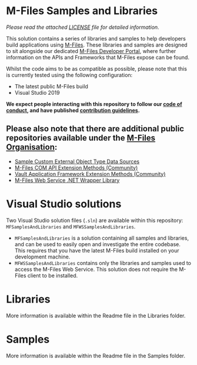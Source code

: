 # M-Files Samples and Libraries

*Please read the attached [LICENSE](LICENSE.md) file for detailed information.*

This solution contains a series of libraries and samples to help developers build applications using [M-Files](http://www.m-files.com).  These libraries and samples are designed to sit alongside our dedicated [M-Files Developer Portal](http://developer.m-files.com), where further information on the APIs and Frameworks that M-Files expose can be found.

Whilst the code aims to be as compatible as possible, please note that this is currently tested using the following configuration:

* The latest public M-Files build
* Visual Studio 2019

**We expect people interacting with this repository to follow our [code of conduct](CODE_OF_CONDUCT.md), and have published [contribution guidelines](CONTRIBUTING.md).**

## Please also note that there are additional public repositories available under the [M-Files Organisation](https://github.com/M-Files/):

* [Sample Custom External Object Type Data Sources](https://github.com/M-Files/Samples.CustomExternalObjectTypeDataSources)
* [M-Files COM API Extension Methods (Community)](https://github.com/M-Files/COMAPI.Extensions.Community)
* [Vault Application Framework Extension Methods (Community)](https://github.com/M-Files/VAF.Extensions.Community)
* [M-Files Web Service .NET Wrapper Library](https://github.com/M-Files/Libraries.MFWSClient)

# Visual Studio solutions

Two Visual Studio solution files (`.sln`) are available within this repository: `MFSamplesAndLibraries` and `MFWSSamplesAndLibraries`.

* `MFSamplesAndLibraries` is a solution containing all samples and libraries, and can be used to easily open and investigate the entire codebase.  This requires that you have the latest M-Files build installed on your development machine.
* `MFWSSamplesAndLibraries` contains only the libraries and samples used to access the M-Files Web Service.  This solution does not require the M-Files client to be installed.

# Libraries

More information is available within the Readme file in the Libraries folder.

# Samples

More information is available within the Readme file in the Samples folder.